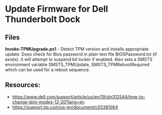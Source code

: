 # Update Firmware for Dell Thunderbolt Dock

## Files
**Invoke-TPMUpgrade.ps1** - Detect TPM version and installs appropriate update. Does check for Bios password in plain text file BIOSPassword.txt (if exists). It will attempt to suspend bit locker if enabled. Also sets a SMSTS environment variable SMSTS_TPMUpdate, SMSTS_TPMRebootRequired which can be used for a reboot sequence. 

 
## Resources:
 - https://www.dell.com/support/article/us/en/19/sln312544/how-to-change-tpm-modes-12-20?lang=en
 - https://support.hp.com/us-en/document/c05381064